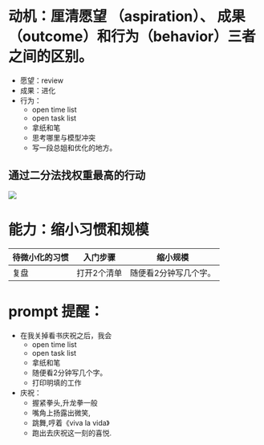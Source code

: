 # 动机：厘清愿望 （aspiration）、 成果（outcome）和行为（behavior）三者之间的区别。

* 愿望：review
* 成果：进化
* 行为：
    * open time list
    * open task list
    * 拿纸和笔
    * 思考哪里与模型冲突
    * 写一段总姐和优化的地方。


## 通过二分法找权重最高的行动


![](https://xcy-1251434521.cos.ap-chengdu.myqcloud.com/picture/fogg_bahavior_force_review.png?imageSlim)




# 能力：缩小习惯和规模

待微小化的习惯 | 入门步骤 | 缩小规模
---|---|---
复盘 | 打开2个清单 | 随便看2分钟写几个字。


# prompt 提醒：

*  在我关掉看书庆祝之后，我会
    * open time list
    * open task list
    * 拿纸和笔
    * 随便看2分钟写几个字。
    * 打印明填的工作
* 庆祝：
    * 握紧拳头,升龙拳一般
    * 嘴角上扬露出微笑,
    * 跳舞,哼着《viva la vida》
    * 跑出去庆祝这一刻的喜悦.

